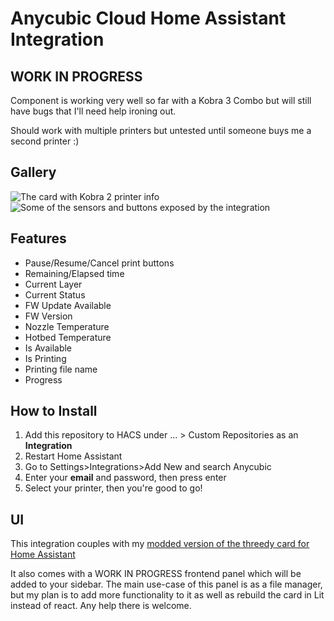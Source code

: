 # Anycubic Cloud Home Assistant Integration

## WORK IN PROGRESS 

Component is working very well so far with a Kobra 3 Combo but will still have bugs that I'll need help ironing out.

Should work with multiple printers but untested until someone buys me a second printer :)

## Gallery

![The card with Kobra 2 printer info](https://github.com/user-attachments/assets/430d4094-5255-4f39-8692-aa3979ffa7ab)
![Some of the sensors and buttons exposed by the integration](https://github.com/user-attachments/assets/2447d2d9-466c-4357-87db-198e4e616887)



## Features

- Pause/Resume/Cancel print buttons
- Remaining/Elapsed time
- Current Layer
- Current Status
- FW Update Available
- FW Version
- Nozzle Temperature
- Hotbed Temperature
- Is Available
- Is Printing
- Printing file name
- Progress

## How to Install

1. Add this repository to HACS under ... > Custom Repositories as an **Integration**
2. Restart Home Assistant
3. Go to Settings>Integrations>Add New and search Anycubic
4. Enter your **email** and password, then press enter
5. Select your printer, then you're good to go!


## UI

This integration couples with my [modded version of the threedy card for Home Assistant](https://github.com/WaresWichall/hass-threedy_anycubic_card)

It also comes with a WORK IN PROGRESS frontend panel which will be added to your sidebar.
The main use-case of this panel is as a file manager, but my plan is to add more functionality to it as well as rebuild the card in Lit instead of react. Any help there is welcome.
